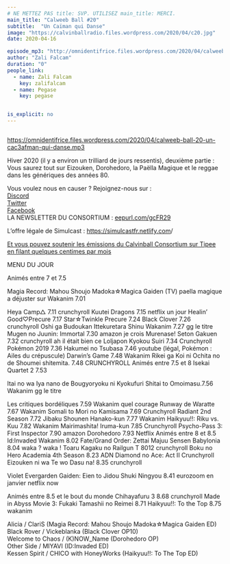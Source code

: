 ```yaml
---
# NE METTEZ PAS title: SVP. UTILISEZ main_title: MERCI.
main_title: "Calweeb Ball #20"
subtitle:  "Un Caïman qui Danse"
image: "https://calvinballradio.files.wordpress.com/2020/04/c20.jpg"
date: 2020-04-16

episode_mp3: "http://omnidentifrice.files.wordpress.com/2020/04/calweeb-ball-20-un-cac3afman-qui-danse.mp3"
author: "Zali Falcam"
duration: "0"
people_link: 
  - name: Zali Falcam
    key: zalifalcam
  - name: Pegase
    key: pegase


is_explicit: no
---
```


<PodcastHeader/>

<!-- ECRIRE LA DESCRIPTION DE L'EPISODE SOUS CETTE LIGNE -->
<p><img src="https://calvinballradio.files.wordpress.com/2020/04/c20.jpg?w=300" alt=""></p>
<p><a href="https://omnidentifrice.files.wordpress.com/2020/04/calweeb-ball-20-un-cac3afman-qui-danse.mp3" rel="nofollow">https://omnidentifrice.files.wordpress.com/2020/04/calweeb-ball-20-un-cac3afman-qui-danse.mp3</a></p>
<p>Hiver 2020 (il y a environ un trilliard de jours ressentis), deuxième partie : Vous saurez tout sur Eizouken, Dorohedoro, la Paëlla Magique et le reggae dans les génériques des années 80.</p>
<p>Vous voulez nous en causer ? Rejoignez-nous sur :<br>
<a href="http://discordapp.com/invite/4RnA9v7" rel="nofollow">Discord</a><br>
<a href="https://twitter.com/Calvinball_FM?lang=fr" rel="nofollow">Twitter</a><br>
<a href="https://www.facebook.com/CalvinballRadio/?ref=bookmarks" rel="nofollow">Facebook</a><br>
LA NEWSLETTER DU CONSORTIUM : <a title="http://eepurl.com/gcFR29" href="https://exit.sc/?url=http%3A%2F%2Feepurl.com%2FgcFR29" rel="nofollow">eepurl.com/gcFR29</a></p>
<p>L’offre légale de Simulcast : <a href="https://simulcastfr.netlify.com/" rel="nofollow">https://simulcastfr.netlify.com</a>/</p>
<p><a href="https://fr.tipeee.com/calvinball" rel="nofollow">Et vous pouvez soutenir les émissions du Calvinball Consortium sur Tipee en filant quelques centimes par mois</a></p>
<p>MENU DU JOUR<br>
</p>




<tr>
<td>Animés entre 7 et 7.5</td>
</tr>
<tr>
<td>
 
 Magia Record: Mahou Shoujo Madoka☆Magica Gaiden (TV) paella magique a déjuster sur Wakanim 7.01 
 
</td>
</tr>
<tr>
<td>Heya Camp△ 7.11 crunchyroll</td>
</tr>
<tr>
<td>Kuutei Dragons 7.15 netflix un jour</td>
</tr>
<tr>
<td>Healin’ Good♡Precure 7.17</td>
</tr>
<tr>
<td>Star☆Twinkle Precure 7.24</td>
</tr>
<tr>
<td>Black Clover 7.26 crunchyroll</td>
</tr>
<tr>
<td>Oshi ga Budoukan Ittekuretara Shinu Wakanim 7.27 gg le titre</td>
</tr>
<tr>
<td>Mugen no Juunin: Immortal 7.30 amazon je crois</td>
</tr>
<tr>
<td>Murenase! Seton Gakuen 7.32 crunchyroll ah il était bien ce Loljapon</td>
</tr>
<tr>
<td>Kyokou Suiri 7.34 Crunchyroll</td>
</tr>
<tr>
<td>Pokémon 2019 7.36</td>
</tr>
<tr>
<td>Hakumei no Tsubasa 7.46 youtube (légal, Pokémon : Ailes du crépuscule)</td>
</tr>
<tr>
<td>Darwin’s Game 7.48 Wakanim</td>
</tr>
<tr>
<td>Rikei ga Koi ni Ochita no de Shoumei shitemita. 7.48 CRUNCHYROLL</td>
</tr>
<tr>
<td></td>
</tr>
<tr>
<td>Animés entre 7.5 et 8</td>
</tr>
<tr>
<td>Isekai Quartet 2 7.53</td>
</tr>
<tr>
<td>
 
 Itai no wa Iya nano de Bougyoryoku ni Kyokufuri Shitai to Omoimasu.7.56 Wakanim gg le titre 
 
</td>
</tr>
<tr>
<td>Les critiques bordéliques 7.59 Wakanim quel courage</td>
</tr>
<tr>
<td>Runway de Waratte 7.67 Wakanim</td>
</tr>
<tr>
<td>Somali to Mori no Kamisama 7.69 Crunchyroll</td>
</tr>
<tr>
<td>Radiant 2nd Season 7.72</td>
</tr>
<tr>
<td>Jibaku Shounen Hanako-kun 7.77 Wakanim</td>
</tr>
<tr>
<td>Haikyuu!!: Riku vs. Kuu 7.82 Wakanim</td>
</tr>
<tr>
<td>Mairimashita! Iruma-kun 7.85 Crunchyroll</td>
</tr>
<tr>
<td>Psycho-Pass 3: First Inspector 7.90 amazon</td>
</tr>
<tr>
<td>Dorohedoro 7.93 Netflix</td>
</tr>
<tr>
<td></td>
</tr>
<tr>
<td>Animés entre 8 et 8.5</td>
</tr>
<tr>
<td>Id:Invaded Wakanim 8.02</td>
</tr>
<tr>
<td>Fate/Grand Order: Zettai Majuu Sensen Babylonia 8.04 waka ? waka !</td>
</tr>
<tr>
<td>Toaru Kagaku no Railgun T 8012 crunchyroll</td>
</tr>
<tr>
<td>Boku no Hero Academia 4th Season 8.23 ADN</td>
</tr>
<tr>
<td>Diamond no Ace: Act II Crunchyroll</td>
</tr>
<tr>
<td>Eizouken ni wa Te wo Dasu na! 8.35 crunchyroll</td>
</tr>
<tr>
<td>
 
 Violet Evergarden Gaiden: Eien to Jidou Shuki Ningyou 8.41 eurozoom en janvier netflix now 
 
</td>
</tr>
<tr>
<td></td>
</tr>
<tr>
<td>Animés entre 8.5 et le bout du monde</td>
</tr>
<tr>
<td>Chihayafuru 3 8.68 crunchyroll</td>
</tr>
<tr>
<td>Made in Abyss Movie 3: Fukaki Tamashii no Reimei 8.71</td>
</tr>
<tr>
<td>Haikyuu!!: To the Top 8.75 wakanim</td>
</tr>
<tr>
<td></td>
</tr>
<tr>
<td></td>
</tr>
<tr>
<td></td>
</tr>


<p>Alicia / ClariS (Magia Record: Mahou Shoujo Madoka☆Magica Gaiden ED)<br>
Black Rover / Vickeblanka (Black Clover OP10)<br>
Welcome to Chaos / (K)NOW_Name (Dorohedoro OP)<br>
Other Side / MIYAVI (ID:Invaded ED)<br>
Kessen Spirit / CHICO with HoneyWorks (Haikyuu!!: To The Top ED)</p>


